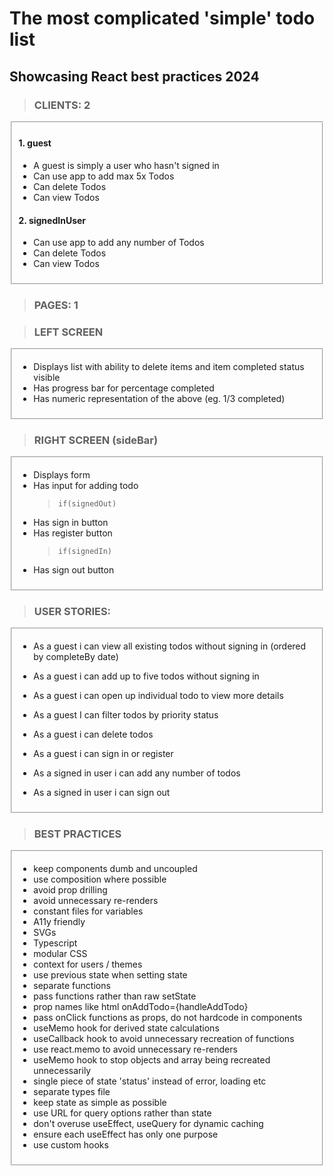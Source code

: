 # The most complicated 'simple' todo list

## Showcasing React best practices 2024

> ### CLIENTS: 2

<fieldset>

#### 1. guest

- A guest is simply a user who hasn't signed in
- Can use app to add max 5x Todos
- Can delete Todos
- Can view Todos

#### 2. signedInUser

- Can use app to add any number of Todos
- Can delete Todos
- Can view Todos

</fieldset>

> ### PAGES: 1

> ### LEFT SCREEN

<fieldset>

- Displays list with ability to delete items and item completed status visible
- Has progress bar for percentage completed
- Has numeric representation of the above (eg. 1/3 completed)

</fieldset>

> ### RIGHT SCREEN (sideBar)

<fieldset>

- Displays form
- Has input for adding todo
  > `if(signedOut)`
- Has sign in button
- Has register button
  > `if(signedIn)`
- Has sign out button

</fieldset>

> ### USER STORIES:

<fieldset>

- As a guest i can view all existing todos without signing in (ordered by completeBy date)
- As a guest i can add up to five todos without signing in
- As a guest i can open up individual todo to view more details
- As a guest I can filter todos by priority status
- As a guest i can delete todos
- As a guest i can sign in or register

- As a signed in user i can add any number of todos
- As a signed in user i can sign out

</fieldset>

> ### BEST PRACTICES

<fieldset>

- keep components dumb and uncoupled
- use composition where possible
- avoid prop drilling
- avoid unnecessary re-renders
- constant files for variables
- A11y friendly
- SVGs
- Typescript
- modular CSS
- context for users / themes
- use previous state when setting state
- separate functions
- pass functions rather than raw setState
- prop names like html onAddTodo={handleAddTodo}
- pass onClick functions as props, do not hardcode in components
- useMemo hook for derived state calculations
- useCallback hook to avoid unnecessary recreation of functions
- use react.memo to avoid unnecessary re-renders
- useMemo hook to stop objects and array being recreated unnecessarily
- single piece of state 'status' instead of error, loading etc
- separate types file
- keep state as simple as possible
- use URL for query options rather than state
- don't overuse useEffect, useQuery for dynamic caching
- ensure each useEffect has only one purpose
- use custom hooks

</fieldset>
